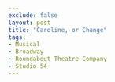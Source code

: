 ```yaml
---
exclude: false
layout: post
title: "Caroline, or Change"
tags:
- Musical
- Broadway
- Roundabout Theatre Company
- Studio 54
---
```

